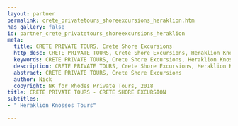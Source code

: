 ```yaml
---
layout: partner
permalink: crete_privatetours_shoreexcursions_heraklion.htm
has_gallery: false
id: partner_crete_privatetours_shoreexcursions_heraklion
meta:
  title: CRETE PRIVATE TOURS, Crete Shore Excursions
  http_desc: CRETE PRIVATE TOURS, Crete Shore Excursions, Heraklion Knossos Tours
  keywords: CRETE PRIVATE TOURS, Crete Shore Excursions, Heraklion Knossos Tours
  description: CRETE PRIVATE TOURS, Crete Shore Excursions, Heraklion Knossos Tours
  abstract: CRETE PRIVATE TOURS, Crete Shore Excursions
  author: Nick
  copyright: NK for Rhodes Private Tours, 2018
title: CRETE PRIVATE TOURS - CRETE SHORE EXCURSION
subtitles:
- " Heraklion Knossos Tours"

---
```

